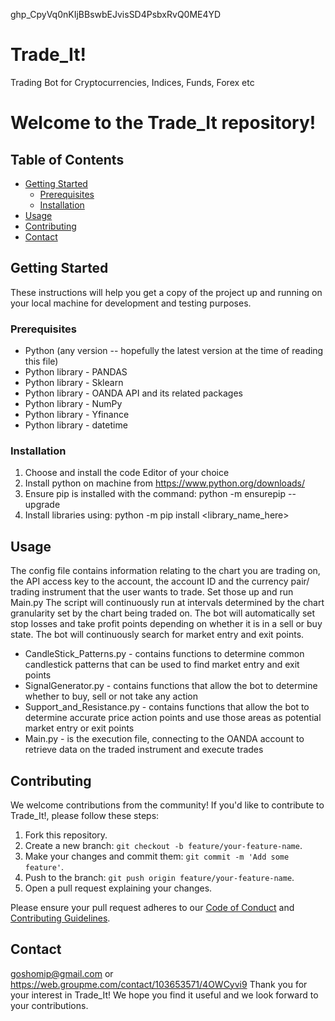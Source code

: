 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

# Trade_It!
Trading Bot for Cryptocurrencies, Indices, Funds, Forex etc 
# Welcome to the Trade_It repository!

## Table of Contents

- [Getting Started](#getting-started)
  - [Prerequisites](#prerequisites)
  - [Installation](#installation)
- [Usage](#usage)
- [Contributing](#contributing)
- [Contact](#contact)

## Getting Started

These instructions will help you get a copy of the project up and running on your local machine for development and testing purposes.

### Prerequisites

- Python (any version -- hopefully the latest version at the time of reading this file)
- Python library - PANDAS
- Python library - Sklearn
- Python library - OANDA API and its related packages
- Python library - NumPy
- Python library - Yfinance
- Python library - datetime
  
### Installation

1. Choose and install the code Editor of your choice
2. Install python on machine from https://www.python.org/downloads/
3. Ensure pip is installed with the command: python -m ensurepip --upgrade
4. Install libraries using: python -m pip install <library_name_here>

## Usage

The config file contains information relating to the chart you are trading on, the API access key to the account, the account ID and the currency pair/ trading instrument that the user wants to trade.
Set those up and run Main.py 
The script will continuously run at intervals determined by the chart granularity set by the chart being traded on.
The bot will automatically set stop losses and take profit points depending on whether it is in a sell or buy state.
The bot will continuously search for market entry and exit points.

- CandleStick_Patterns.py - contains functions to determine common candlestick patterns that can be used to find market entry and exit points
- SignalGenerator.py - contains functions that allow the bot to determine whether to buy, sell or not take any action
- Support_and_Resistance.py - contains functions that allow the bot to determine  accurate price action points and use those areas as potential market entry or exit points
- Main.py - is the execution file, connecting to the OANDA account to retrieve data on the traded instrument and execute trades

## Contributing

We welcome contributions from the community! If you'd like to contribute to Trade_It!, please follow these steps:

1. Fork this repository.
2. Create a new branch: `git checkout -b feature/your-feature-name`.
3. Make your changes and commit them: `git commit -m 'Add some feature'`.
4. Push to the branch: `git push origin feature/your-feature-name`.
5. Open a pull request explaining your changes.

Please ensure your pull request adheres to our [Code of Conduct](CODE_OF_CONDUCT.md) and [Contributing Guidelines](CONTRIBUTING.md).

## Contact
goshomip@gmail.com or 
https://web.groupme.com/contact/103653571/4OWCyvi9
Thank you for your interest in Trade_It! We hope you find it useful and we look forward to your contributions.
